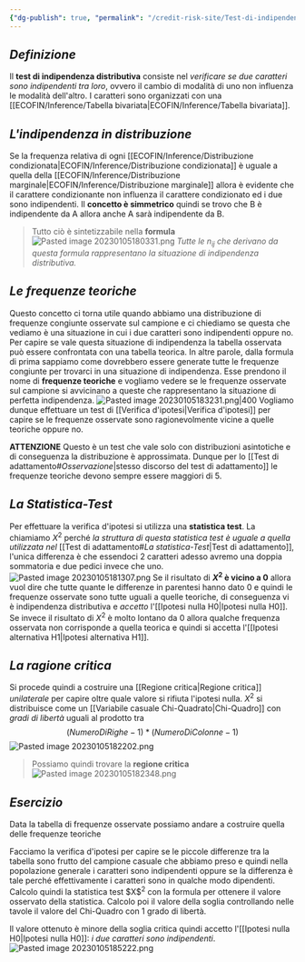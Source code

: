 ```yaml
---
{"dg-publish": true, "permalink": "/credit-risk-site/Test-di-indipendenza/"}
---
```






## *Definizione*
Il **test di indipendenza distributiva** consiste nel *verificare se due caratteri sono indipendenti tra loro*, ovvero il cambio di modalità di uno non influenza le modalità dell'altro.
I caratteri sono organizzati con una [[ECOFIN/Inference/Tabella bivariata\|ECOFIN/Inference/Tabella bivariata]].
<style> .container {font-family: sans-serif; text-align: center;} .button-wrapper button {z-index: 1;height: 40px; width: 100px; margin: 10px;padding: 5px;} .excalidraw .App-menu_top .buttonList { display: flex;} .excalidraw-wrapper { height: 800px; margin: 50px; position: relative;} :root[dir="ltr"] .excalidraw .layer-ui__wrapper .zen-mode-transition.App-menu_bottom--transition-left {transform: none;} </style><script src="https://cdn.jsdelivr.net/npm/react@17/umd/react.production.min.js"></script><script src="https://cdn.jsdelivr.net/npm/react-dom@17/umd/react-dom.production.min.js"></script><script type="text/javascript" src="https://cdn.jsdelivr.net/npm/@excalidraw/excalidraw@0/dist/excalidraw.production.min.js"></script><div id="Test_di_indipendenza_2023-01-05_1734.05.excalidraw.md1"></div><script>(function(){const InitialData={"type":"excalidraw","version":2,"source":"https://excalidraw.com","elements":[{"id":"x8w1bzpwPuu185Ac-m8p3","type":"image","x":-227.49364735048033,"y":-170.24285016741072,"width":600.1301518438178,"height":348,"angle":0,"strokeColor":"transparent","backgroundColor":"transparent","fillStyle":"hachure","strokeWidth":1,"strokeStyle":"solid","roughness":1,"opacity":100,"groupIds":[],"strokeSharpness":"round","seed":1504599766,"version":47,"versionNonce":1592835658,"isDeleted":false,"boundElements":[{"id":"-SYpiuBFi4ozTvwR7bL5h","type":"arrow"},{"id":"xjdXt-qTzKiQb1ERJItJz","type":"arrow"}],"updated":1672936602226,"link":null,"locked":false,"status":"pending","fileId":"11060a846a3074be76342326fd6b5a66f93cd0ca","scale":[1,1]},{"id":"-SYpiuBFi4ozTvwR7bL5h","type":"arrow","x":-145.82856532505582,"y":-139.84285627092635,"width":0,"height":56.79998779296875,"angle":0,"strokeColor":"#5c940d","backgroundColor":"transparent","fillStyle":"hachure","strokeWidth":1,"strokeStyle":"solid","roughness":1,"opacity":100,"groupIds":[],"strokeSharpness":"round","seed":568641290,"version":98,"versionNonce":1412997974,"isDeleted":false,"boundElements":null,"updated":1672936602226,"link":null,"locked":false,"points":[[0,0],[0,-56.79998779296875]],"lastCommittedPoint":[0,-56.79998779296875],"startBinding":null,"endBinding":{"elementId":"FPHf7RRm","focus":0.521202879023732,"gap":12.983313771177649},"startArrowhead":null,"endArrowhead":"arrow"},{"id":"FPHf7RRm","type":"text","x":-168.57142857142856,"y":-229.62615783507275,"width":95,"height":20,"angle":0,"strokeColor":"#5c940d","backgroundColor":"transparent","fillStyle":"hachure","strokeWidth":1,"strokeStyle":"solid","roughness":1,"opacity":100,"groupIds":[],"strokeSharpness":"sharp","seed":648066390,"version":65,"versionNonce":597058826,"isDeleted":false,"boundElements":[{"id":"-SYpiuBFi4ozTvwR7bL5h","type":"arrow"}],"updated":1672936602226,"link":null,"locked":false,"text":"Carattere 1","rawText":"Carattere 1","fontSize":16,"fontFamily":1,"textAlign":"left","verticalAlign":"top","baseline":15,"containerId":null,"originalText":"Carattere 1"},{"id":"xjdXt-qTzKiQb1ERJItJz","type":"arrow","x":-195.54286411830356,"y":-100.95473623909061,"width":16.457135881696416,"height":17.37142508370536,"angle":0,"strokeColor":"#5c940d","backgroundColor":"transparent","fillStyle":"hachure","strokeWidth":1,"strokeStyle":"solid","roughness":1,"opacity":100,"groupIds":[],"strokeSharpness":"round","seed":960773718,"version":66,"versionNonce":1396033686,"isDeleted":false,"boundElements":null,"updated":1672936602226,"link":null,"locked":false,"points":[[0,0],[-16.457135881696416,-17.37142508370536]],"lastCommittedPoint":[-52.5714111328125,-0.4571358816964164],"startBinding":null,"endBinding":{"elementId":"18or7vaS","focus":-0.45298718084664763,"gap":3.9571358816964164},"startArrowhead":null,"endArrowhead":"arrow"},{"id":"18or7vaS","type":"text","x":-304.3428431919643,"y":-142.28329720449238,"width":103,"height":20,"angle":0,"strokeColor":"#5c940d","backgroundColor":"transparent","fillStyle":"hachure","strokeWidth":1,"strokeStyle":"solid","roughness":1,"opacity":100,"groupIds":[],"strokeSharpness":"sharp","seed":1411273930,"version":40,"versionNonce":2052666314,"isDeleted":false,"boundElements":[{"id":"xjdXt-qTzKiQb1ERJItJz","type":"arrow"}],"updated":1672936602226,"link":null,"locked":false,"text":"Carattere 2","rawText":"Carattere 2","fontSize":16,"fontFamily":1,"textAlign":"left","verticalAlign":"top","baseline":15,"containerId":null,"originalText":"Carattere 2"},{"id":"GkdmbwLUfyjZ_r0ahovxf","type":"freedraw","x":-185.45316019403998,"y":-78.2344917942105,"width":32,"height":116,"angle":0,"strokeColor":"#862e9c","backgroundColor":"transparent","fillStyle":"hachure","strokeWidth":0.5,"strokeStyle":"solid","roughness":1,"opacity":100,"groupIds":[],"strokeSharpness":"round","seed":1634012490,"version":76,"versionNonce":1507608022,"isDeleted":false,"boundElements":null,"updated":1672936602226,"link":null,"locked":false,"points":[[0,0],[-0.8000030517578125,0],[-1.600006103515625,0],[-2.4000091552734375,0],[-4.8000030517578125,1.600006103515625],[-6.4000091552734375,1.600006103515625],[-8,3.199981689453125],[-8,4],[-8.800003051757812,4.79998779296875],[-8.800003051757812,6.399993896484375],[-9.600006103515625,7.199981689453125],[-9.600006103515625,8.79998779296875],[-10.400009155273438,11.199981689453125],[-11.20001220703125,12],[-11.20001220703125,12.79998779296875],[-11.20001220703125,13.600006103515625],[-11.20001220703125,15.199981689453125],[-11.20001220703125,16.79998779296875],[-11.20001220703125,17.600006103515625],[-11.20001220703125,19.199981689453125],[-10.400009155273438,21.600006103515625],[-9.600006103515625,23.199981689453125],[-8,25.600006103515625],[-4.8000030517578125,29.600006103515625],[-3.20001220703125,30.399993896484375],[-2.4000091552734375,32.79998779296875],[-1.600006103515625,33.600006103515625],[-0.8000030517578125,34.399993896484375],[-0.8000030517578125,35.199981689453125],[-0.8000030517578125,36],[-1.600006103515625,36.79998779296875],[-3.20001220703125,39.199981689453125],[-5.600006103515625,40],[-9.600006103515625,42.399993896484375],[-11.20001220703125,44],[-12.800003051757812,46.399993896484375],[-16,48],[-19.20001220703125,50.399993896484375],[-21.600006103515625,52],[-23.20001220703125,52.79998779296875],[-24.800003051757812,54.399993896484375],[-25.600006103515625,57.600006103515625],[-27.20001220703125,58.399993896484375],[-29.600006103515625,61.600006103515625],[-31.20001220703125,65.60000610351562],[-32,68.79998779296875],[-32,70.39999389648438],[-32,72.79998779296875],[-32,75.19998168945312],[-32,76],[-29.600006103515625,80],[-28.800003051757812,81.60000610351562],[-26.400009155273438,85.60000610351562],[-25.600006103515625,87.19998168945312],[-24.800003051757812,89.60000610351562],[-22.400009155273438,96],[-21.600006103515625,98.39999389648438],[-20,100.79998779296875],[-17.600006103515625,104.79998779296875],[-16.800003051757812,107.20001220703125],[-15.20001220703125,110.4000244140625],[-13.600006103515625,112],[-13.600006103515625,112.79998779296875],[-12.800003051757812,113.5999755859375],[-12,113.5999755859375],[-11.20001220703125,113.5999755859375],[-10.400009155273438,114.4000244140625],[-9.600006103515625,116],[-7.20001220703125,116],[-6.4000091552734375,116],[-5.600006103515625,116],[-5.600006103515625,116]],"pressures":[],"simulatePressure":true,"lastCommittedPoint":[-5.600006103515625,116]},{"id":"hZMn01LeurDA6Jsksb4A5","type":"freedraw","x":-104.60316934931342,"y":-123.12200400124175,"width":206.50001525878906,"height":15.499992370605469,"angle":0,"strokeColor":"#862e9c","backgroundColor":"transparent","fillStyle":"hachure","strokeWidth":0.5,"strokeStyle":"solid","roughness":1,"opacity":100,"groupIds":[],"strokeSharpness":"round","seed":2019832790,"version":132,"versionNonce":1968450186,"isDeleted":false,"boundElements":null,"updated":1672936602226,"link":null,"locked":false,"points":[[0,0],[0.49999237060546875,0],[2.0000076293945312,0],[5.499992370605469,-1.0000038146972656],[10.499992370605469,-3.5000038146972656],[13.500022888183594,-5],[17.99999237060547,-6.499996185302734],[18.500022888183594,-6.499996185302734],[20.49999237060547,-7.5],[24.000015258789062,-9.499988555908203],[26.500015258789062,-10],[27.5,-10.499992370605469],[30.49999237060547,-11.000003814697266],[32.5,-11.000003814697266],[34.50000762939453,-11.499996185302734],[35.49999237060547,-12.5],[37.00000762939453,-12.999992370605469],[37.5,-13.500003814697266],[37.99999237060547,-13.500003814697266],[39.00001525878906,-13.500003814697266],[41.000022888183594,-13.500003814697266],[42.5,-13.500003814697266],[46.000022888183594,-13.500003814697266],[47.5,-13.500003814697266],[49.50000762939453,-13.999996185302734],[51.50001525878906,-13.999996185302734],[52.99999237060547,-13.999996185302734],[53.500022888183594,-13.999996185302734],[54.00001525878906,-13.999996185302734],[56.000022888183594,-13.999996185302734],[58.500022888183594,-13.999996185302734],[61.000022888183594,-13.999996185302734],[62.5,-13.999996185302734],[65.49999237060547,-13.999996185302734],[66.50001525878906,-13.999996185302734],[67.00000762939453,-13.999996185302734],[67.5,-13.999996185302734],[69.00001525878906,-13.999996185302734],[72.5,-13.999996185302734],[75.49999237060547,-12.999992370605469],[77.00000762939453,-12.999992370605469],[77.99999237060547,-12.5],[78.5000228881836,-11.999988555908203],[79.50000762939453,-11.999988555908203],[80.49999237060547,-11.499996185302734],[81.50001525878906,-11.000003814697266],[82.00000762939453,-10.499992370605469],[82.99999237060547,-9.499988555908203],[83.5000228881836,-8.500003814697266],[84.00001525878906,-8.500003814697266],[85,-7.5],[85.49999237060547,-6.999988555908203],[86.50001525878906,-6.499996185302734],[87.99999237060547,-5],[90,-4.499988555908203],[91.50001525878906,-3.5000038146972656],[92.5,-2.5],[93.5000228881836,-1.9999885559082031],[94.50000762939453,-1.4999961853027344],[95,-1.4999961853027344],[97.5,-1.0000038146972656],[100.49999237060547,-0.49999237060546875],[102.5,-0.49999237060546875],[104.50000762939453,-0.49999237060546875],[107.00000762939453,-0.49999237060546875],[109.00001525878906,-0.49999237060546875],[110,-0.49999237060546875],[111.0000228881836,-0.49999237060546875],[112.99999237060547,-0.49999237060546875],[114.50000762939453,-0.49999237060546875],[117.00000762939453,-0.49999237060546875],[118.5000228881836,-1.0000038146972656],[121.0000228881836,-2.5],[122.5,-3.5000038146972656],[124.00001525878906,-3.9999961853027344],[126.0000228881836,-5],[127.5,-5.499992370605469],[129.50000762939453,-6.999988555908203],[130.49999237060547,-6.999988555908203],[132.99999237060547,-8.500003814697266],[135,-8.999996185302734],[136.50001525878906,-8.999996185302734],[139.00001525878906,-10.499992370605469],[141.0000228881836,-10.499992370605469],[143.5000228881836,-11.000003814697266],[145,-11.999988555908203],[146.0000228881836,-12.5],[147.99999237060547,-12.5],[150.49999237060547,-12.999992370605469],[152.00000762939453,-13.500003814697266],[153.5000228881836,-13.999996185302734],[156.0000228881836,-14.499988555908203],[157.99999237060547,-15],[159.50000762939453,-15],[162.00000762939453,-15.499992370605469],[163.5000228881836,-15.499992370605469],[165.49999237060547,-15.499992370605469],[166.50001525878906,-15.499992370605469],[167.00000762939453,-15.499992370605469],[168.5000228881836,-15.499992370605469],[170,-15.499992370605469],[172.00000762939453,-15.499992370605469],[175,-15.499992370605469],[177.99999237060547,-15.499992370605469],[179.50000762939453,-15.499992370605469],[181.0000228881836,-15.499992370605469],[184.00001525878906,-15.499992370605469],[185,-15.499992370605469],[186.0000228881836,-15.499992370605469],[187.99999237060547,-15.499992370605469],[189.50000762939453,-15.499992370605469],[190.49999237060547,-15.499992370605469],[192.99999237060547,-15.499992370605469],[194.50000762939453,-15.499992370605469],[195,-15.499992370605469],[195.49999237060547,-15.499992370605469],[196.50001525878906,-14.499988555908203],[197.99999237060547,-14.499988555908203],[198.5000228881836,-13.999996185302734],[199.50000762939453,-12.5],[201.0000228881836,-11.499996185302734],[201.0000228881836,-11.000003814697266],[201.50001525878906,-9.499988555908203],[202.99999237060547,-7.999992370605469],[204.00001525878906,-6.499996185302734],[205,-5],[206.0000228881836,-4.499988555908203],[206.0000228881836,-3.9999961853027344],[206.50001525878906,-3.9999961853027344],[206.50001525878906,-3.9999961853027344]],"pressures":[],"simulatePressure":true,"lastCommittedPoint":[206.50001525878906,-3.9999961853027344]},{"id":"JsNC41xo","type":"text","x":99.89683828008111,"y":-153.62199637184722,"width":83,"height":16,"angle":0,"strokeColor":"#862e9c","backgroundColor":"transparent","fillStyle":"hachure","strokeWidth":0.5,"strokeStyle":"solid","roughness":1,"opacity":100,"groupIds":[],"strokeSharpness":"sharp","seed":1766239050,"version":52,"versionNonce":1497438998,"isDeleted":false,"boundElements":null,"updated":1672936602226,"link":null,"locked":false,"text":"Modalità di A","rawText":"Modalità di A","fontSize":12.296296296296294,"fontFamily":1,"textAlign":"left","verticalAlign":"top","baseline":11,"containerId":null,"originalText":"Modalità di A"},{"type":"text","version":124,"versionNonce":725764426,"isDeleted":false,"id":"PSfTEJed","fillStyle":"hachure","strokeWidth":0.5,"strokeStyle":"solid","roughness":1,"opacity":100,"angle":0,"x":-284.8531693493134,"y":-55.12199255714995,"strokeColor":"#862e9c","backgroundColor":"transparent","width":86,"height":16,"seed":2075643990,"groupIds":[],"strokeSharpness":"sharp","boundElements":null,"updated":1672936602226,"link":null,"locked":false,"fontSize":12.518517953378188,"fontFamily":1,"text":"Modalità di B","rawText":"Modalità di B","baseline":11,"textAlign":"left","verticalAlign":"top","containerId":null,"originalText":"Modalità di B"},{"id":"3GthEBfv","type":"text","x":-79.60316934931342,"y":-69.62200018654448,"width":150,"height":20,"angle":0,"strokeColor":"#e67700","backgroundColor":"transparent","fillStyle":"hachure","strokeWidth":0.5,"strokeStyle":"solid","roughness":1,"opacity":100,"groupIds":[],"strokeSharpness":"sharp","seed":712815766,"version":33,"versionNonce":1992566038,"isDeleted":false,"boundElements":null,"updated":1672936604079,"link":null,"locked":false,"text":"Frequenze congiute","rawText":"Frequenze congiute","fontSize":16,"fontFamily":1,"textAlign":"left","verticalAlign":"top","baseline":15,"containerId":null,"originalText":"Frequenze congiute"},{"id":"LJohc9aC","type":"text","x":139.3840620787099,"y":-80.16314972977078,"width":107,"height":14,"angle":0,"strokeColor":"#a61e4d","backgroundColor":"transparent","fillStyle":"hachure","strokeWidth":0.5,"strokeStyle":"solid","roughness":1,"opacity":100,"groupIds":[],"strokeSharpness":"sharp","seed":2034656778,"version":113,"versionNonce":668895306,"isDeleted":false,"boundElements":[{"id":"i70Gjx8UzBb-9H2RtdJvs","type":"arrow"}],"updated":1672936669728,"link":null,"locked":false,"text":"Frequenze marginali","rawText":"Frequenze marginali","fontSize":11.265833165646399,"fontFamily":1,"textAlign":"left","verticalAlign":"top","baseline":10,"containerId":null,"originalText":"Frequenze marginali"},{"type":"text","version":156,"versionNonce":1284619158,"isDeleted":false,"id":"ZQiBcSbx","fillStyle":"hachure","strokeWidth":0.5,"strokeStyle":"solid","roughness":1,"opacity":100,"angle":0,"x":-48.49086162734474,"y":76.58686171432105,"strokeColor":"#a61e4d","backgroundColor":"transparent","width":107,"height":14,"seed":265831818,"groupIds":[],"strokeSharpness":"sharp","boundElements":null,"updated":1672936654502,"link":null,"locked":false,"fontSize":11.265833165646399,"fontFamily":1,"text":"Frequenze marginali","rawText":"Frequenze marginali","baseline":10,"textAlign":"left","verticalAlign":"top","containerId":null,"originalText":"Frequenze marginali"},{"id":"i70Gjx8UzBb-9H2RtdJvs","type":"arrow","x":153.39682302129205,"y":-95.12199255714995,"width":75.49999237060547,"height":32.00000762939453,"angle":0,"strokeColor":"#c92a2a","backgroundColor":"transparent","fillStyle":"hachure","strokeWidth":0.5,"strokeStyle":"solid","roughness":1,"opacity":100,"groupIds":[],"strokeSharpness":"round","seed":1261039818,"version":54,"versionNonce":484832010,"isDeleted":false,"boundElements":null,"updated":1672936686707,"link":null,"locked":false,"points":[[0,0],[75.49999237060547,-32.00000762939453]],"lastCommittedPoint":[75.49999237060547,-32.00000762939453],"startBinding":{"elementId":"LJohc9aC","focus":-1.3039428495603023,"gap":14.958842827379172},"endBinding":{"elementId":"F2kD9LPA","focus":0.6418886785463551,"gap":9.001226519726146},"startArrowhead":null,"endArrowhead":"arrow"},{"id":"F2kD9LPA","type":"text","x":237.89804191162364,"y":-143.9665253332529,"width":103.99766903086031,"height":28.689012146444206,"angle":0,"strokeColor":"#c92a2a","backgroundColor":"transparent","fillStyle":"hachure","strokeWidth":0.5,"strokeStyle":"solid","roughness":1,"opacity":100,"groupIds":[],"strokeSharpness":"sharp","seed":1614475018,"version":93,"versionNonce":49158806,"isDeleted":false,"boundElements":[{"id":"i70Gjx8UzBb-9H2RtdJvs","type":"arrow"}],"updated":1672936686707,"link":null,"locked":false,"text":"La riga è fissa\nLa colonna cambia","rawText":"La riga è fissa\nLa colonna cambia","fontSize":11.47560485857768,"fontFamily":1,"textAlign":"left","verticalAlign":"top","baseline":24.689012146444206,"containerId":null,"originalText":"La riga è fissa\nLa colonna cambia"},{"type":"text","version":169,"versionNonce":877092950,"isDeleted":false,"id":"WxACzG60","fillStyle":"hachure","strokeWidth":0.5,"strokeStyle":"solid","roughness":1,"opacity":100,"angle":0,"x":-277.726996235349,"y":63.53349374023344,"strokeColor":"#c92a2a","backgroundColor":"transparent","width":108,"height":29,"seed":2122777034,"groupIds":[],"strokeSharpness":"sharp","boundElements":[{"id":"aqWEfA74_0ZTme1-pA0ZI","type":"arrow"}],"updated":1672936704315,"link":null,"locked":false,"fontSize":11.47560485857768,"fontFamily":1,"text":"La colonna è fissa\nLa riga cambia","rawText":"La colonna è fissa\nLa riga cambia","baseline":25,"textAlign":"left","verticalAlign":"top","containerId":null,"originalText":"La colonna è fissa\nLa riga cambia"},{"id":"aqWEfA74_0ZTme1-pA0ZI","type":"arrow","x":-128.10315409052436,"y":73.87800362815278,"width":38.49768810434665,"height":2.3928282664603984,"angle":0,"strokeColor":"#c92a2a","backgroundColor":"transparent","fillStyle":"hachure","strokeWidth":0.5,"strokeStyle":"solid","roughness":1,"opacity":100,"groupIds":[],"strokeSharpness":"round","seed":1114331594,"version":39,"versionNonce":513669130,"isDeleted":false,"boundElements":null,"updated":1672936704316,"link":null,"locked":false,"points":[[0,0],[-38.49768810434665,2.3928282664603984]],"lastCommittedPoint":[-42.50001907348633,2.5],"startBinding":null,"endBinding":{"elementId":"WxACzG60","focus":0.10013346797807918,"gap":3.1261540404780135},"startArrowhead":null,"endArrowhead":"arrow"}],"appState":{"theme":"light","viewBackgroundColor":"#ffffff","currentItemStrokeColor":"#c92a2a","currentItemBackgroundColor":"transparent","currentItemFillStyle":"hachure","currentItemStrokeWidth":0.5,"currentItemStrokeStyle":"solid","currentItemRoughness":1,"currentItemOpacity":100,"currentItemFontFamily":1,"currentItemFontSize":16,"currentItemTextAlign":"left","currentItemStrokeSharpness":"sharp","currentItemStartArrowhead":null,"currentItemEndArrowhead":"arrow","scrollX":424.6031693493134,"scrollY":243.74700400124175,"zoom":{"value":1.6},"currentItemLinearStrokeSharpness":"round","gridSize":null,"colorPalette":{}},"files":{}};InitialData.scrollToContent=true;App=()=>{const e=React.useRef(null),t=React.useRef(null),[n,i]=React.useState({width:void 0,height:void 0});return React.useEffect(()=>{i({width:t.current.getBoundingClientRect().width,height:t.current.getBoundingClientRect().height});const e=()=>{i({width:t.current.getBoundingClientRect().width,height:t.current.getBoundingClientRect().height})};return window.addEventListener("resize",e),()=>window.removeEventListener("resize",e)},[t]),React.createElement(React.Fragment,null,React.createElement("div",{className:"excalidraw-wrapper",ref:t},React.createElement(ExcalidrawLib.Excalidraw,{ref:e,width:n.width,height:n.height,initialData:InitialData,viewModeEnabled:!0,zenModeEnabled:!0,gridModeEnabled:!1})))},excalidrawWrapper=document.getElementById("Test_di_indipendenza_2023-01-05_1734.05.excalidraw.md1");ReactDOM.render(React.createElement(App),excalidrawWrapper);})();</script>

## *L'indipendenza in distribuzione*
Se la frequenza relativa di ogni [[ECOFIN/Inference/Distribuzione condizionata\|ECOFIN/Inference/Distribuzione condizionata]] è uguale a quella della [[ECOFIN/Inference/Distribuzione marginale\|ECOFIN/Inference/Distribuzione marginale]] allora è evidente che il carattere condizionante non influenza il carattere condizionato ed i due sono indipendenti.
Il **concetto è simmetrico** quindi se trovo che B è indipendente da A allora anche A sarà indipendente da B.
<div id="Test_di_indipendenza_2023-01-05_1755.39.excalidraw.md2"></div><script>(function(){const InitialData={"type":"excalidraw","version":2,"source":"https://excalidraw.com","elements":[{"id":"w4qNbKUxvwiMcSXf8Q06Q","type":"image","x":-202.60688526333658,"y":-205.10000610351562,"width":437.6137339055794,"height":348,"angle":0,"strokeColor":"transparent","backgroundColor":"transparent","fillStyle":"hachure","strokeWidth":1,"strokeStyle":"solid","roughness":1,"opacity":100,"groupIds":[],"strokeSharpness":"round","seed":1962305226,"version":52,"versionNonce":2108280982,"isDeleted":false,"boundElements":null,"updated":1672937842484,"link":null,"locked":false,"status":"pending","fileId":"3f243ecaa48ee95c8a414b0e7763b08858d5a8f8","scale":[1,1]},{"id":"0pRv4w3sd8r67ef73WucA","type":"arrow","x":95.98947464792354,"y":-167.67895347193667,"width":103.15786261307562,"height":2.526317395662005,"angle":0,"strokeColor":"#d9480f","backgroundColor":"transparent","fillStyle":"hachure","strokeWidth":1,"strokeStyle":"solid","roughness":1,"opacity":100,"groupIds":[],"strokeSharpness":"round","seed":1471275862,"version":34,"versionNonce":1728687050,"isDeleted":false,"boundElements":null,"updated":1672937842484,"link":null,"locked":false,"points":[[0,0],[103.15786261307562,2.526317395662005]],"lastCommittedPoint":[103.15786261307562,2.526317395662005],"startBinding":null,"endBinding":{"elementId":"58lAEc40","focus":0.3117099380470308,"gap":11.369361136678492},"startArrowhead":null,"endArrowhead":"arrow"},{"id":"58lAEc40","type":"text","x":210.51669839767766,"y":-182.4022381665601,"width":102,"height":54,"angle":0,"strokeColor":"#d9480f","backgroundColor":"transparent","fillStyle":"hachure","strokeWidth":1,"strokeStyle":"solid","roughness":1,"opacity":100,"groupIds":[],"strokeSharpness":"sharp","seed":953513814,"version":209,"versionNonce":680480214,"isDeleted":false,"boundElements":[{"id":"0pRv4w3sd8r67ef73WucA","type":"arrow"}],"updated":1672937842484,"link":null,"locked":false,"text":"Analizzo B \ncondizionato ad A.\nA viene fissato e \ncambia B","rawText":"Analizzo B \ncondizionato ad A.\nA viene fissato e \ncambia B","fontSize":11.141944814321356,"fontFamily":1,"textAlign":"left","verticalAlign":"top","baseline":51,"containerId":null,"originalText":"Analizzo B \ncondizionato ad A.\nA viene fissato e \ncambia B"},{"id":"E_xysIVsT0YGF4ViN1BCB","type":"ellipse","x":63.56840274208474,"y":-123.0473648874383,"width":42.526309364720355,"height":60.21052310341281,"angle":0,"strokeColor":"#e67700","backgroundColor":"transparent","fillStyle":"hachure","strokeWidth":2,"strokeStyle":"solid","roughness":1,"opacity":100,"groupIds":[],"strokeSharpness":"sharp","seed":905310486,"version":76,"versionNonce":1479948810,"isDeleted":false,"boundElements":[{"id":"DpFsOiilkarPS-fKXLswB","type":"arrow"}],"updated":1672937859737,"link":null,"locked":false},{"type":"ellipse","version":181,"versionNonce":1863724106,"isDeleted":false,"id":"pL6lXHULNKtBNQoVvfhCN","fillStyle":"hachure","strokeWidth":2,"strokeStyle":"solid","roughness":1,"opacity":100,"angle":0,"x":-65.27368003443664,"y":48.74208149157076,"strokeColor":"#e67700","backgroundColor":"transparent","width":42.526309364720355,"height":60.21052310341281,"seed":1817387798,"groupIds":[],"strokeSharpness":"sharp","boundElements":[{"id":"H0Yvj-YBNa4Kky-5C-pxy","type":"arrow"}],"updated":1672937869166,"link":null,"locked":false},{"type":"ellipse","version":113,"versionNonce":269777226,"isDeleted":false,"id":"T4tbywFLsLu1LKhXz9X8d","fillStyle":"hachure","strokeWidth":2,"strokeStyle":"solid","roughness":1,"opacity":100,"angle":0,"x":125.77895154451062,"y":40.63683760793586,"strokeColor":"#e67700","backgroundColor":"transparent","width":42.526309364720355,"height":60.21052310341281,"seed":1980667542,"groupIds":[],"strokeSharpness":"sharp","boundElements":[{"id":"uEB6bDUGWBtMXURqhWbM8","type":"arrow"}],"updated":1672937874501,"link":null,"locked":false},{"id":"DpFsOiilkarPS-fKXLswB","type":"arrow","x":99.89401294187257,"y":-66.36704958423606,"width":114.88327216579333,"height":37.75724465990017,"angle":0,"strokeColor":"#e67700","backgroundColor":"transparent","fillStyle":"hachure","strokeWidth":0.5,"strokeStyle":"solid","roughness":1,"opacity":100,"groupIds":[],"strokeSharpness":"round","seed":622366218,"version":450,"versionNonce":1827850838,"isDeleted":false,"boundElements":null,"updated":1672937959231,"link":null,"locked":false,"points":[[0,0],[114.88327216579333,37.75724465990017]],"lastCommittedPoint":[124.21049419202302,38.31579911081414],"startBinding":{"elementId":"E_xysIVsT0YGF4ViN1BCB","focus":0.7002254898215028,"gap":3.4308947022938447},"endBinding":{"elementId":"ZNM4Hcnr","focus":-0.2904909024043703,"gap":7.157946134868325},"startArrowhead":null,"endArrowhead":"arrow"},{"id":"H0Yvj-YBNa4Kky-5C-pxy","type":"arrow","x":-39.81098865189851,"y":46.168532642433334,"width":256.2725228343999,"height":67.10395341300773,"angle":0,"strokeColor":"#e67700","backgroundColor":"transparent","fillStyle":"hachure","strokeWidth":0.5,"strokeStyle":"solid","roughness":1,"opacity":100,"groupIds":[],"strokeSharpness":"round","seed":372664522,"version":501,"versionNonce":1074990998,"isDeleted":false,"boundElements":null,"updated":1672937959232,"link":null,"locked":false,"points":[[0,0],[256.2725228343999,-67.10395341300773]],"lastCommittedPoint":[265.68423622532896,-66.10526637027141],"startBinding":{"elementId":"pL6lXHULNKtBNQoVvfhCN","focus":-1.031568945377079,"gap":3.071321147654686},"endBinding":{"elementId":"ZNM4Hcnr","focus":0.4830288092272138,"gap":5.473697060032805},"startArrowhead":null,"endArrowhead":"arrow"},{"id":"uEB6bDUGWBtMXURqhWbM8","type":"arrow","x":151.79439475854147,"y":39.41880082432476,"width":67.19341666491388,"height":51.09177149956835,"angle":0,"strokeColor":"#e67700","backgroundColor":"transparent","fillStyle":"hachure","strokeWidth":0.5,"strokeStyle":"solid","roughness":1,"opacity":100,"groupIds":[],"strokeSharpness":"round","seed":1441338710,"version":472,"versionNonce":1769516246,"isDeleted":false,"boundElements":null,"updated":1672937959232,"link":null,"locked":false,"points":[[0,0],[67.19341666491388,-51.09177149956835]],"lastCommittedPoint":[75.36839535361844,-48.42106869346219],"startBinding":{"elementId":"T4tbywFLsLu1LKhXz9X8d","focus":-0.8122312175940468,"gap":1.898918934707197},"endBinding":{"elementId":"ZNM4Hcnr","focus":0.5783843348472868,"gap":2.9474198190788456},"startArrowhead":null,"endArrowhead":"arrow"},{"id":"ZNM4Hcnr","type":"text","x":221.9352312425342,"y":-41.5464550427253,"width":114.10842256324571,"height":44.31395050999834,"angle":0,"strokeColor":"#c92a2a","backgroundColor":"transparent","fillStyle":"hachure","strokeWidth":0.5,"strokeStyle":"solid","roughness":1,"opacity":100,"groupIds":[],"strokeSharpness":"sharp","seed":75634774,"version":319,"versionNonce":1675812118,"isDeleted":false,"boundElements":[{"id":"DpFsOiilkarPS-fKXLswB","type":"arrow"},{"id":"H0Yvj-YBNa4Kky-5C-pxy","type":"arrow"},{"id":"uEB6bDUGWBtMXURqhWbM8","type":"arrow"}],"updated":1672937959231,"link":null,"locked":false,"text":"Sia la marginale di B\nche le condizionate di B\nrisultano avere le\nstesse frequenze relative","rawText":"Sia la marginale di B\nche le condizionate di B\nrisultano avere le\nstesse frequenze relative","fontSize":8.86279010199967,"fontFamily":1,"textAlign":"left","verticalAlign":"top","baseline":41.31395050999834,"containerId":null,"originalText":"Sia la marginale di B\nche le condizionate di B\nrisultano avere le\nstesse frequenze relative"}],"appState":{"theme":"light","viewBackgroundColor":"#ffffff","currentItemStrokeColor":"#c92a2a","currentItemBackgroundColor":"transparent","currentItemFillStyle":"hachure","currentItemStrokeWidth":0.5,"currentItemStrokeStyle":"solid","currentItemRoughness":1,"currentItemOpacity":100,"currentItemFontFamily":1,"currentItemFontSize":16,"currentItemTextAlign":"left","currentItemStrokeSharpness":"sharp","currentItemStartArrowhead":null,"currentItemEndArrowhead":"arrow","scrollX":370.11580778423104,"scrollY":214.52105873509456,"zoom":{"value":1.9000000000000001},"currentItemLinearStrokeSharpness":"round","gridSize":null,"colorPalette":{}},"files":{}};InitialData.scrollToContent=true;App=()=>{const e=React.useRef(null),t=React.useRef(null),[n,i]=React.useState({width:void 0,height:void 0});return React.useEffect(()=>{i({width:t.current.getBoundingClientRect().width,height:t.current.getBoundingClientRect().height});const e=()=>{i({width:t.current.getBoundingClientRect().width,height:t.current.getBoundingClientRect().height})};return window.addEventListener("resize",e),()=>window.removeEventListener("resize",e)},[t]),React.createElement(React.Fragment,null,React.createElement("div",{className:"excalidraw-wrapper",ref:t},React.createElement(ExcalidrawLib.Excalidraw,{ref:e,width:n.width,height:n.height,initialData:InitialData,viewModeEnabled:!0,zenModeEnabled:!0,gridModeEnabled:!1})))},excalidrawWrapper=document.getElementById("Test_di_indipendenza_2023-01-05_1755.39.excalidraw.md2");ReactDOM.render(React.createElement(App),excalidrawWrapper);})();</script>

> Tutto ciò è sintetizzabile nella **formula**
> ![Pasted image 20230105180331.png](/img/user/Credit%20Risk%20_site/allegati/allegati/Pasted%20image%2020230105180331.png)
> *Tutte le n<sub>ij</sub> che derivano da questa formula rappresentano la situazione di indipendenza distributiva.*

## *Le frequenze teoriche*
Questo concetto ci torna utile quando abbiamo una distribuzione di frequenze congiunte osservate sul campione e ci chiediamo se questa che vediamo è una situazione in cui i due caratteri sono indipendenti oppure no.
Per capire se vale questa situazione di indipendenza la tabella osservata può essere confrontata con una tabella teorica.
In altre parole, dalla formula di prima sappiamo come dovrebbero essere generate tutte le frequenze congiunte per trovarci in una situazione di indipendenza. 
Esse prendono il nome di **frequenze teoriche** e vogliamo vedere se le frequenze osservate sul campione si avvicinano a queste che rappresentano la situazione di perfetta indipendenza.
![Pasted image 20230105183231.png|400](/img/user/Credit%20Risk%20_site/allegati/allegati/Pasted%20image%2020230105183231.png)
Vogliamo dunque effettuare un test di [[Verifica d'ipotesi\|Verifica d'ipotesi]] per capire se le frequenze osservate sono ragionevolmente vicine a quelle teoriche oppure no.

**ATTENZIONE**
Questo è un test che vale solo con distribuzioni asintotiche e di conseguenza la distribuzione è approssimata. 
Dunque per lo [[Test di adattamento#*Osservazione*\|stesso discorso del test di adattamento]] le frequenze teoriche devono sempre essere maggiori di 5.

## *La Statistica-Test*
Per effettuare la verifica d'ipotesi si utilizza una **statistica test**.
La chiamiamo $X$<sup>2</sup> perché *la struttura di questa statistica test è uguale a quella utilizzata nel* [[Test di adattamento#*La statistica-Test*\|Test di adattamento]], l'unica differenza è che essendoci 2 caratteri adesso avremo una doppia sommatoria e due pedici invece che uno.
![Pasted image 20230105181307.png](/img/user/Credit%20Risk%20_site/allegati/allegati/Pasted%20image%2020230105181307.png)
Se il risultato di **$X$<sup>2</sup> è vicino a 0** allora vuol dire che tutte quante le differenze in parentesi hanno dato 0 e quindi le frequenze osservate sono tutte uguali a quelle teoriche, di conseguenza vi è indipendenza distributiva e *accetto* l'[[Ipotesi nulla H0\|Ipotesi nulla H0]].
Se invece il risultato di $X$<sup>2</sup> è molto lontano da 0 allora qualche frequenza osservata non corrisponde a quella teorica e quindi si accetta l'[[Ipotesi alternativa H1\|Ipotesi alternativa H1]].

## *La ragione critica*
Si procede quindi a costruire una [[Regione critica\|Regione critica]] *unilaterale* per capire oltre quale valore si rifiuta l'ipotesi nulla.
$X$<sup>2</sup> si distribuisce come un [[Variabile casuale Chi-Quadrato\|Chi-Quadro]] con *gradi di libertà* uguali al prodotto tra $$(Numero Di Righe - 1) * (Numero Di Colonne - 1)$$ ![Pasted image 20230105182202.png](/img/user/Credit%20Risk%20_site/allegati/allegati/Pasted%20image%2020230105182202.png)

> Possiamo quindi trovare la **regione critica**
> ![Pasted image 20230105182348.png](/img/user/Credit%20Risk%20_site/allegati/allegati/Pasted%20image%2020230105182348.png)

## *Esercizio*
Data la tabella di frequenze osservate possiamo andare a costruire quella delle frequenze teoriche
<div id="Test_di_indipendenza_2023-01-05_1845.17.excalidraw.md3"></div><script>(function(){const InitialData={"type":"excalidraw","version":2,"source":"https://excalidraw.com","elements":[{"id":"CwDjf4aR5KS65E5KNNQFW","type":"image","x":-330.36842105263156,"y":-290.5,"width":448.7368421052632,"height":348,"angle":0,"strokeColor":"transparent","backgroundColor":"transparent","fillStyle":"hachure","strokeWidth":1,"strokeStyle":"solid","roughness":1,"opacity":100,"groupIds":[],"strokeSharpness":"round","seed":649634326,"version":4,"versionNonce":695326986,"isDeleted":false,"boundElements":null,"updated":1672940719382,"link":null,"locked":false,"status":"pending","fileId":"fc6cd47b07c91589638cb7514b721d84855e705e","scale":[1,1]},{"id":"edkQTK01v_ktOo0h0Pzy5","type":"ellipse","x":-243.60000610351562,"y":-90.10000610351562,"width":112.80001831054688,"height":74.39999389648438,"angle":0,"strokeColor":"#5c940d","backgroundColor":"transparent","fillStyle":"hachure","strokeWidth":2,"strokeStyle":"solid","roughness":1,"opacity":100,"groupIds":[],"strokeSharpness":"sharp","seed":480651210,"version":58,"versionNonce":457378698,"isDeleted":false,"boundElements":null,"updated":1672940742519,"link":null,"locked":false},{"id":"R4XGZps8","type":"text","x":-313.81025647014803,"y":23.68352756333411,"width":237.62053221455608,"height":85.4750115879698,"angle":0,"strokeColor":"#5c940d","backgroundColor":"transparent","fillStyle":"hachure","strokeWidth":2,"strokeStyle":"solid","roughness":1,"opacity":100,"groupIds":[],"strokeSharpness":"sharp","seed":1995229718,"version":237,"versionNonce":911171606,"isDeleted":false,"boundElements":null,"updated":1672940786340,"link":null,"locked":false,"text":"Questi numeri significano:\n\"Se i caratteri fossero indipendenti\nnella tabella osservata dovremmo\ntrovare valori vicini a questi\ndella tabella teorica","rawText":"Questi numeri significano:\n\"Se i caratteri fossero indipendenti\nnella tabella osservata dovremmo\ntrovare valori vicini a questi\ndella tabella teorica","fontSize":13.676001854075162,"fontFamily":1,"textAlign":"left","verticalAlign":"top","baseline":80.4750115879698,"containerId":null,"originalText":"Questi numeri significano:\n\"Se i caratteri fossero indipendenti\nnella tabella osservata dovremmo\ntrovare valori vicini a questi\ndella tabella teorica"}],"appState":{"theme":"light","viewBackgroundColor":"#ffffff","currentItemStrokeColor":"#5c940d","currentItemBackgroundColor":"transparent","currentItemFillStyle":"hachure","currentItemStrokeWidth":2,"currentItemStrokeStyle":"solid","currentItemRoughness":1,"currentItemOpacity":100,"currentItemFontFamily":1,"currentItemFontSize":16,"currentItemTextAlign":"left","currentItemStrokeSharpness":"sharp","currentItemStartArrowhead":null,"currentItemEndArrowhead":"arrow","scrollX":492.31578947368416,"scrollY":168.34210526315792,"zoom":{"value":1.9000000000000001},"currentItemLinearStrokeSharpness":"round","gridSize":null,"colorPalette":{}},"files":{}};InitialData.scrollToContent=true;App=()=>{const e=React.useRef(null),t=React.useRef(null),[n,i]=React.useState({width:void 0,height:void 0});return React.useEffect(()=>{i({width:t.current.getBoundingClientRect().width,height:t.current.getBoundingClientRect().height});const e=()=>{i({width:t.current.getBoundingClientRect().width,height:t.current.getBoundingClientRect().height})};return window.addEventListener("resize",e),()=>window.removeEventListener("resize",e)},[t]),React.createElement(React.Fragment,null,React.createElement("div",{className:"excalidraw-wrapper",ref:t},React.createElement(ExcalidrawLib.Excalidraw,{ref:e,width:n.width,height:n.height,initialData:InitialData,viewModeEnabled:!0,zenModeEnabled:!0,gridModeEnabled:!1})))},excalidrawWrapper=document.getElementById("Test_di_indipendenza_2023-01-05_1845.17.excalidraw.md3");ReactDOM.render(React.createElement(App),excalidrawWrapper);})();</script>
Facciamo la verifica d'ipotesi per capire se le piccole differenze tra la tabella sono frutto del campione casuale che abbiamo preso e quindi nella popolazione generale i caratteri sono indipendenti oppure se la differenza è tale perché effettivamente i caratteri sono in qualche modo dipendenti.
Calcolo quindi la statistica test $X$<sup>2</sup> con la formula per ottenere il valore osservato della statistica.
Calcolo poi il valore della soglia controllando nelle tavole il valore del Chi-Quadro con 1 grado di libertà.
<div id="Test_di_indipendenza_2023-01-05_1851.43.excalidraw.md4"></div><script>(function(){const InitialData={"type":"excalidraw","version":2,"source":"https://excalidraw.com","elements":[{"type":"image","version":4,"versionNonce":977390026,"isDeleted":false,"id":"-junVubCWfJxZXe-Ebi-l","fillStyle":"hachure","strokeWidth":1,"strokeStyle":"solid","roughness":1,"opacity":100,"angle":0,"x":-635,"y":-70.5,"strokeColor":"transparent","backgroundColor":"transparent","width":1224,"height":308,"seed":1691807062,"groupIds":[],"strokeSharpness":"round","boundElements":[],"updated":1672941104828,"link":null,"locked":false,"status":"pending","fileId":"27e07730c4d7d6f675e8e1019c0d87b035e5ff41","scale":[1,1]},{"id":"QU5BIU661iHtWGR2bTTnx","type":"arrow","x":-344.34420239096266,"y":-60.42751835048128,"width":102.69522560418926,"height":79.29321676345177,"angle":0,"strokeColor":"#d9480f","backgroundColor":"transparent","fillStyle":"hachure","strokeWidth":1,"strokeStyle":"solid","roughness":1,"opacity":100,"groupIds":[],"strokeSharpness":"round","seed":1525682134,"version":98,"versionNonce":856483094,"isDeleted":false,"boundElements":null,"updated":1672941255458,"link":null,"locked":false,"points":[[0,0],[102.69522560418926,-79.29321676345177]],"lastCommittedPoint":[96.38723923004397,-116.038986349992],"startBinding":null,"endBinding":{"elementId":"QiZwgds6","focus":0.8918282900436132,"gap":11.796089118097086},"startArrowhead":null,"endArrowhead":"arrow"},{"id":"QiZwgds6","type":"text","x":-229.85288766867632,"y":-167.9937305409001,"width":428.03807327452,"height":23.846132215850695,"angle":0,"strokeColor":"#d9480f","backgroundColor":"transparent","fillStyle":"hachure","strokeWidth":1,"strokeStyle":"solid","roughness":1,"opacity":100,"groupIds":["fgEWAJDoTl_AprSWS1Xc7"],"strokeSharpness":"sharp","seed":170596234,"version":139,"versionNonce":2063870154,"isDeleted":false,"boundElements":[{"id":"QU5BIU661iHtWGR2bTTnx","type":"arrow"}],"updated":1672941252220,"link":null,"locked":false,"text":"Frequenza osservate meno frequenza teorica","rawText":"Frequenza osservate meno frequenza teorica","fontSize":19.076905772680558,"fontFamily":1,"textAlign":"left","verticalAlign":"top","baseline":16.846132215850695,"containerId":null,"originalText":"Frequenza osservate meno frequenza teorica"},{"id":"7B4jMQID6bS2BuLgFFFzB","type":"line","x":-237.66316196172022,"y":-142.3916212397872,"width":437.3772331737782,"height":0,"angle":0,"strokeColor":"#d9480f","backgroundColor":"transparent","fillStyle":"hachure","strokeWidth":1,"strokeStyle":"solid","roughness":0,"opacity":100,"groupIds":["fgEWAJDoTl_AprSWS1Xc7"],"strokeSharpness":"round","seed":609538390,"version":123,"versionNonce":1859682186,"isDeleted":false,"boundElements":null,"updated":1672941252221,"link":null,"locked":false,"points":[[0,0],[437.3772331737782,0]],"lastCommittedPoint":null,"startBinding":null,"endBinding":null,"startArrowhead":null,"endArrowhead":null},{"id":"ccHcGWpN","type":"text","x":-108.23512702963825,"y":-137.94479100970753,"width":171.692151954125,"height":23.846132215850695,"angle":0,"strokeColor":"#d9480f","backgroundColor":"transparent","fillStyle":"hachure","strokeWidth":1,"strokeStyle":"solid","roughness":0,"opacity":100,"groupIds":["fgEWAJDoTl_AprSWS1Xc7"],"strokeSharpness":"sharp","seed":1805399702,"version":117,"versionNonce":1754830358,"isDeleted":false,"boundElements":null,"updated":1672941252221,"link":null,"locked":false,"text":"Frequenza teorica","rawText":"Frequenza teorica","fontSize":19.076905772680554,"fontFamily":1,"textAlign":"left","verticalAlign":"top","baseline":16.846132215850695,"containerId":null,"originalText":"Frequenza teorica"}],"appState":{"theme":"light","viewBackgroundColor":"#ffffff","currentItemStrokeColor":"#d9480f","currentItemBackgroundColor":"transparent","currentItemFillStyle":"hachure","currentItemStrokeWidth":1,"currentItemStrokeStyle":"solid","currentItemRoughness":0,"currentItemOpacity":100,"currentItemFontFamily":1,"currentItemFontSize":16,"currentItemTextAlign":"left","currentItemStrokeSharpness":"sharp","currentItemStartArrowhead":null,"currentItemEndArrowhead":"arrow","scrollX":901.1440730007806,"scrollY":308.64799506343206,"zoom":{"value":0.8548852013221511},"currentItemLinearStrokeSharpness":"round","gridSize":null,"colorPalette":{}},"files":{}};InitialData.scrollToContent=true;App=()=>{const e=React.useRef(null),t=React.useRef(null),[n,i]=React.useState({width:void 0,height:void 0});return React.useEffect(()=>{i({width:t.current.getBoundingClientRect().width,height:t.current.getBoundingClientRect().height});const e=()=>{i({width:t.current.getBoundingClientRect().width,height:t.current.getBoundingClientRect().height})};return window.addEventListener("resize",e),()=>window.removeEventListener("resize",e)},[t]),React.createElement(React.Fragment,null,React.createElement("div",{className:"excalidraw-wrapper",ref:t},React.createElement(ExcalidrawLib.Excalidraw,{ref:e,width:n.width,height:n.height,initialData:InitialData,viewModeEnabled:!0,zenModeEnabled:!0,gridModeEnabled:!1})))},excalidrawWrapper=document.getElementById("Test_di_indipendenza_2023-01-05_1851.43.excalidraw.md4");ReactDOM.render(React.createElement(App),excalidrawWrapper);})();</script>

Il valore ottenuto è minore della soglia critica quindi accetto l'[[Ipotesi nulla H0\|Ipotesi nulla H0]]: *i due caratteri sono indipendenti*.
![Pasted image 20230105185222.png](/img/user/Credit%20Risk%20_site/allegati/allegati/Pasted%20image%2020230105185222.png)
